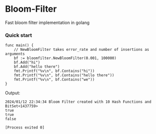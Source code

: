 # Bloom-Filter

Fast bloom filter implementation in golang

### Quick start
``` Golang
func main() {
    // NewBloomFilter takes error_rate and number of insertions as arguments
    bf := bloomfilter.NewBloomFilter(0.001, 100000)
    bf.Add("hi")
    bf.Add("hello there")
    fmt.Printf("%v\n", bf.Contains("hi"))
    fmt.Printf("%v\n", bf.Contains("hello there"))
    fmt.Printf("%v\n", bf.Contains("we"))
}

```
Output: 
``` Console
2024/01/12 22:34:34 Bloom Filter created with 10 Hash Functions and BitSet<1437759>
true
true
false

[Process exited 0]
```

